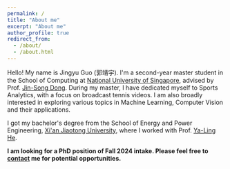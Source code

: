 ```yaml
---
permalink: /
title: "About me"
excerpt: "About me"
author_profile: true
redirect_from: 
  - /about/
  - /about.html
---
```


Hello! My name is Jingyu Guo (郭靖宇). I'm a second-year master student in the School of Computing at [National University of Singapore](https://nus.edu.sg/), advised by Prof. [Jin-Song Dong](https://www.comp.nus.edu.sg/~dongjs/). During my master, I have dedicated myself to Sports Analytics, with a focus on broadcast tennis videos. I am also broadly interested in exploring various topics in Machine Learning, Computer Vision and their applications.

I got my bachelor's degree from the School of Energy and Power Engineering, [Xi'an Jiaotong University](http://en.xjtu.edu.cn/), where I worked with Prof. [Ya-Ling He](https://scholar.google.com/citations?user=lCIq-10AAAAJ&hl=zh-CN&oi=ao).

**I am looking for a PhD position of Fall 2024 intake. Please feel free to [contact](mailto:guojingyu@u.uns.edu) me for potential opportunities.**
